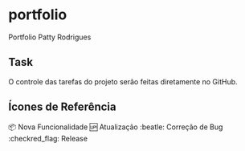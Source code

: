 # portfolio

Portfolio Patty Rodrigues

## Task

O controle das tarefas do projeto serão feitas diretamente no GitHub.

## Ícones de Referência

:package: Nova Funcionalidade
:up: Atualização
:beatle: Correção de Bug
:checkred_flag: Release